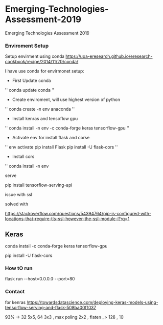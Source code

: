 # Emerging-Technologies-Assessment-2019
Emerging Technologies Assessment 2019



### Enviroment Setup

Setup envirment using conda
https://uoa-eresearch.github.io/eresearch-cookbook/recipe/2014/11/20/conda/

I have use conda for envirmonet setup:

* First Update conda

'' 
conda update conda
''

* Create enviroment, will use highest version of python

''
conda create -n env  anaconda
''

* Install kenras and tensoflow gpu

''
conda install -n env -c conda-forge keras tensorflow-gpu
''

* Activate env for install flask and corse

''
env activate
pip install Flask
pip install -U flask-cors
''

* Install cors

''
conda install -n env 


serve

pip install tensorflow-serving-api


issue  with ssl

solved with 

https://stackoverflow.com/questions/54394764/pip-is-configured-with-locations-that-require-tls-ssl-however-the-ssl-module-i?rq=1

## Keras

conda install -c conda-forge keras tensorflow-gpu

pip install -U flask-cors

### How tO run

flask run --host=0.0.0.0 --port=80
### Contact


for kenras 
https://towardsdatascience.com/deploying-keras-models-using-tensorflow-serving-and-flask-508ba00f1037

93% -> 32 5x5, 64 3x3 , max poling 2x2 , flaten _> 128 , 10